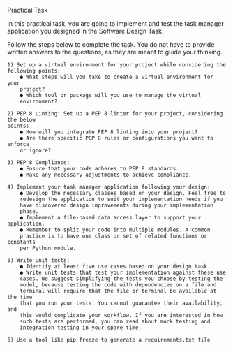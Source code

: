 Practical Task

In this practical task, you are going to implement and test the task manager
application you designed in the Software Design Task.

Follow the steps below to complete the task. You do not have to provide written
answers to the questions, as they are meant to guide your thinking.

    1) Set up a virtual environment for your project while considering the
    following points:
        ● What steps will you take to create a virtual environment for your
        project?
        ● Which tool or package will you use to manage the virtual
        environment?

    2) PEP 8 Linting: Set up a PEP 8 linter for your project, considering the below
    points:
        ● How will you integrate PEP 8 linting into your project?
        ● Are there specific PEP 8 rules or configurations you want to enforce
        or ignore?

    3) PEP 8 Compliance:
        ● Ensure that your code adheres to PEP 8 standards.
        ● Make any necessary adjustments to achieve compliance.

    4) Implement your task manager application following your design:
        ● Develop the necessary classes based on your design. Feel free to
        redesign the application to suit your implementation needs if you
        have discovered design improvements during your implementation
        phase.
        ● Implement a file-based data access layer to support your application.
        ● Remember to split your code into multiple modules. A common
        practice is to have one class or set of related functions or constants
        per Python module.

    5) Write unit tests:
        ● Identify at least five use cases based on your design task.
        ● Write unit tests that test your implementation against these use
        cases. We suggest simplifying the tests you choose by testing the
        model, because testing the code with dependencies on a file and
        terminal will require that the file or terminal be available at the time
        that you run your tests. You cannot guarantee their availability, and
        this would complicate your workflow. If you are interested in how
        such tests are performed, you can read about mock testing and
        integration testing in your spare time.

    6) Use a tool like pip freeze to generate a requirements.txt file
